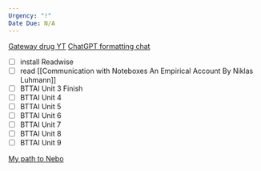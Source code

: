 ```yaml
---
Urgency: "!"
Date Due: N/A
---
```

[Gateway drug YT](https://www.youtube.com/watch?v=GRA_fwbdrtc)
[ChatGPT formatting chat](https://chatgpt.com/c/66da7249-99a4-800d-9256-855ba20a7b07)
- [ ] install Readwise
- [ ] read [[Communication with Noteboxes An Empirical Account By Niklas Luhmann]]
- [ ] BTTAI Unit 3 Finish
- [ ] BTTAI Unit 4
- [ ] BTTAI Unit 5
- [ ] BTTAI Unit 6
- [ ] BTTAI Unit 7
- [ ] BTTAI Unit 8
- [ ] BTTAI Unit 9

[My path to Nebo](https://www.reddit.com/r/ObsidianMD/comments/1f9r6jl/seeking_handwritingtotext_notetaking/?utm_source=share&utm_medium=web3x&utm_name=web3xcss&utm_term=1&utm_content=share_button)
